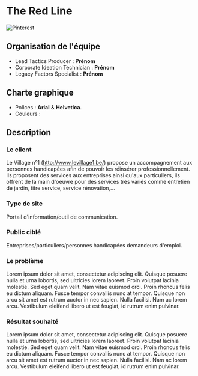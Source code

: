 # The Red Line
![Pinterest](https://i.imgur.com/S7hvUQQ.png "The Red Line")
## Organisation de l'équipe
- Lead Tactics Producer : **Prénom**
- Corporate Ideation Technician : **Prénom**
- Legacy Factors Specialist : **Prénom**
## Charte graphique
- Polices : **Arial** & **Helvetica**.
- Couleurs : 
## Description
### Le client
Le Village n°1 (http://www.levillage1.be/) propose un accompagnement aux personnes handicapées afin de pouvoir les réinsérer professionnellement. Ils proposent des services aux entreprises ainsi qu'aux particuliers, ils offrent de la main d'oeuvre pour des services très variés comme entretien de jardin, titre service, service rénovation,...
### Type de site
Portail d'information/outil de communication.
### Public ciblé
Entreprises/particuliers/personnes handicapées demandeurs d'emploi.
### Le problème
Lorem ipsum dolor sit amet, consectetur adipiscing elit. Quisque posuere nulla et urna lobortis, sed ultricies lorem laoreet. Proin volutpat lacinia molestie. Sed eget quam velit. Nam vitae euismod orci. Proin rhoncus felis eu dictum aliquam. Fusce tempor convallis nunc at tempor. Quisque non arcu sit amet est rutrum auctor in nec sapien. Nulla facilisi. Nam ac lorem arcu. Vestibulum eleifend libero ut est feugiat, id rutrum enim pulvinar. 
### Résultat souhaité
Lorem ipsum dolor sit amet, consectetur adipiscing elit. Quisque posuere nulla et urna lobortis, sed ultricies lorem laoreet. Proin volutpat lacinia molestie. Sed eget quam velit. Nam vitae euismod orci. Proin rhoncus felis eu dictum aliquam. Fusce tempor convallis nunc at tempor. Quisque non arcu sit amet est rutrum auctor in nec sapien. Nulla facilisi. Nam ac lorem arcu. Vestibulum eleifend libero ut est feugiat, id rutrum enim pulvinar. 

